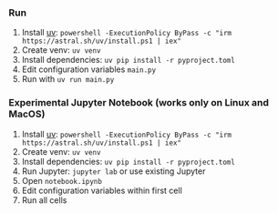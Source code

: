 ### Run

1. Install [uv](https://docs.astral.sh/uv/getting-started/installation/#standalone-installer): `powershell -ExecutionPolicy ByPass -c "irm https://astral.sh/uv/install.ps1 | iex"`
2. Create venv: `uv venv`
3. Install dependencies: `uv pip install -r pyproject.toml`
4. Edit configuration variables `main.py`
5. Run with `uv run main.py`

### Experimental Jupyter Notebook (works only on Linux and MacOS)

1. Install [uv](https://docs.astral.sh/uv/getting-started/installation/#standalone-installer): `powershell -ExecutionPolicy ByPass -c "irm https://astral.sh/uv/install.ps1 | iex"`
2. Create venv: `uv venv`
3. Install dependencies: `uv pip install -r pyproject.toml`
4. Run Jupyter: `jupyter lab` or use existing Jupyter
5. Open `notebook.ipynb`
6. Edit configuration variables within first cell
7. Run all cells
